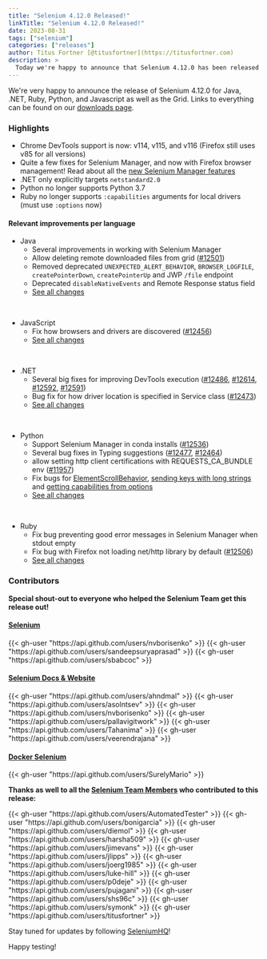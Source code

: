 ```yaml
---
title: "Selenium 4.12.0 Released!"
linkTitle: "Selenium 4.12.0 Released!"
date: 2023-08-31
tags: ["selenium"]
categories: ["releases"]
author: Titus Fortner [@titusfortner](https://titusfortner.com)
description: >
  Today we're happy to announce that Selenium 4.12.0 has been released!
---
```


We're very happy to announce the release of Selenium 4.12.0 for Java, 
.NET, Ruby, Python, and Javascript as well as the Grid.
Links to everything can be found on our [downloads page][downloads].

### Highlights

  * Chrome DevTools support is now: v114, v115, and v116 (Firefox still uses v85 for all versions)
  * Quite a few fixes for Selenium Manager, and now with Firefox browser management! 
Read about all the [new Selenium Manager features](/blog/2023/whats_new_in_selenium_manager_0.4.12_shipped_with_selenium_4.12.0/)
  * .NET only explicitly targets `netstandard2.0`
  * Python no longer supports Python 3.7
  * Ruby no longer supports `:capabilities` arguments for local drivers (must use `:options` now)

#### Relevant improvements per language

  * Java 
    * Several improvements in working with Selenium Manager
    * Allow deleting remote downloaded files from grid ([#12501](https://github.com/SeleniumHQ/selenium/pull/12501))
    * Removed deprecated `UNEXPECTED_ALERT_BEHAVIOR`, `BROWSER_LOGFILE`, `createPointerDown`, `createPointerUp` and JWP `/file` endpoint
    * Deprecated `disableNativeEvents` and Remote Response status field
    * [See all changes](https://github.com/SeleniumHQ/selenium/blob/trunk/java/CHANGELOG)

  <br>
  
  * JavaScript 
    * Fix how browsers and drivers are discovered ([#12456](https://github.com/SeleniumHQ/selenium/pull/12456))
    * [See all changes](https://github.com/SeleniumHQ/selenium/blob/trunk/javascript/node/selenium-webdriver/CHANGES.md)
  
  <br>
  
  * .NET
    * Several big fixes for improving DevTools execution ([#12486](https://github.com/SeleniumHQ/selenium/pull/12486), 
[#12614](https://github.com/SeleniumHQ/selenium/pull/12614), [#12592](https://github.com/SeleniumHQ/selenium/pull/12592), 
[#12591](https://github.com/SeleniumHQ/selenium/pull/12591))
    * Bug fix for how driver location is specified in Service class ([#12473](https://github.com/SeleniumHQ/selenium/pull/12473))
    * [See all changes](https://github.com/SeleniumHQ/selenium/blob/trunk/dotnet/CHANGELOG)
  
  <br>
  
  * Python
    * Support Selenium Manager in conda installs ([#12536](https://github.com/SeleniumHQ/selenium/pull/12536))
    * Several bug fixes in Typing suggestions ([#12477](https://github.com/SeleniumHQ/selenium/pull/12477), 
[#12464](https://github.com/SeleniumHQ/selenium/pull/12477))
    * allow setting http client certifications with REQUESTS_CA_BUNDLE env ([#11957](https://github.com/SeleniumHQ/selenium/pull/11957))
    * Fix bugs for [ElementScrollBehavior](#12462), [sending keys with long strings](https://github.com/SeleniumHQ/selenium/pull/12474) 
and [getting capabilities from options](https://github.com/SeleniumHQ/selenium/pull/12499)
    * [See all changes](https://github.com/SeleniumHQ/selenium/blob/trunk/py/CHANGES)

<br>
  
  * Ruby
    * Fix bug preventing good error messages in Selenium Manager when stdout empty
    * Fix bug with Firefox not loading net/http library by default ([#12506](https://github.com/SeleniumHQ/selenium/pull/12506))
    * [See all changes](https://github.com/SeleniumHQ/selenium/blob/trunk/rb/CHANGES)

### Contributors

**Special shout-out to everyone who helped the Selenium Team get this release out!**

#### [Selenium](https://github.com/SeleniumHQ/selenium)

<div class="d-flex justify-content-center">
  <div class="col-11 p-4 bg-transparent">
    <div class="row justify-content-center">
{{< gh-user "https://api.github.com/users/nvborisenko" >}} 
{{< gh-user "https://api.github.com/users/sandeepsuryaprasad" >}}
{{< gh-user "https://api.github.com/users/sbabcoc" >}}
    </div>
  </div>
</div>

#### [Selenium Docs & Website](https://github.com/SeleniumHQ/seleniumhq.github.io)

<div class="row justify-content-center">
  <div class="col-11 p-4 bg-transparent">
    <div class="row justify-content-center">
{{< gh-user "https://api.github.com/users/ahndmal" >}}
{{< gh-user "https://api.github.com/users/asolntsev" >}}
{{< gh-user "https://api.github.com/users/nvborisenko" >}} 
{{< gh-user "https://api.github.com/users/pallavigitwork" >}}
{{< gh-user "https://api.github.com/users/Tahanima" >}}
{{< gh-user "https://api.github.com/users/veerendrajana" >}}
    </div>
  </div>
</div>

#### [Docker Selenium](https://github.com/SeleniumHQ/docker-selenium)

<div class="row justify-content-center">
  <div class="col-11 p-4 bg-transparent">
    <div class="row justify-content-center">
{{< gh-user "https://api.github.com/users/SurelyMario" >}}
    </div>
  </div>
</div>

**Thanks as well to all the [Selenium Team Members][team] who contributed to this release:**

<div class="row justify-content-center">
  <div class="col-11 p-4 bg-transparent">
    <div class="row justify-content-center">
{{< gh-user "https://api.github.com/users/AutomatedTester" >}}
{{< gh-user "https://api.github.com/users/bonigarcia" >}}
{{< gh-user "https://api.github.com/users/diemol" >}}
{{< gh-user "https://api.github.com/users/harsha509" >}}
{{< gh-user "https://api.github.com/users/jimevans" >}}
{{< gh-user "https://api.github.com/users/jlipps" >}}
{{< gh-user "https://api.github.com/users/joerg1985" >}}
{{< gh-user "https://api.github.com/users/luke-hill" >}}
{{< gh-user "https://api.github.com/users/p0deje" >}}
{{< gh-user "https://api.github.com/users/pujagani" >}}
{{< gh-user "https://api.github.com/users/shs96c" >}} 
{{< gh-user "https://api.github.com/users/symonk" >}}
{{< gh-user "https://api.github.com/users/titusfortner" >}}
    </div>
  </div>
</div>

Stay tuned for updates by following [SeleniumHQ](https://twitter.com/seleniumhq)!

Happy testing!

[downloads]: /downloads
[bindings]: /downloads#bindings
[team]: /project/structure
[BiDi]: https://github.com/w3c/webdriver-bidi

